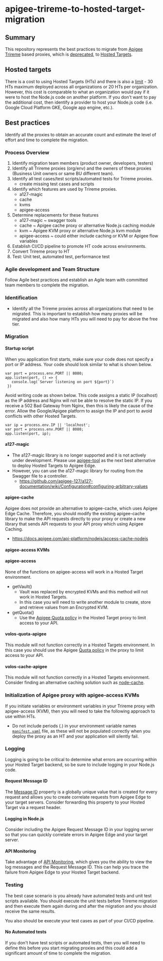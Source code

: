 # apigee-trireme-to-hosted-target-migration

## Summary
This repository represents the best practices to migrate from [Apigee Trireme](https://docs.apigee.com/api-platform/nodejs/overview-nodejs-apigee-edge) based proxies, which is [deprecated](https://docs.apigee.com/release/deprecated-features), to [Hosted Targets](https://docs.apigee.com/api-platform/hosted-targets/hosted-targets-overview).  

## Hosted targets
There is a cost to using Hosted Targets (HTs) and there is also a [limit](https://specs.apigee.com/files/ApigeeEdgeCloud_user_ComparisonMatrix.pdf) - 30 HTs maximum deployed across all organizations or 20 HTs per organization.  However, this cost is comparable to what an organization would pay if it were to host the Node.js code on another platform.  If you don't want to pay the additional cost, then identify a provider to host your Node.js code (i.e. Google Cloud Platform GKE, Google app engine, etc.).

## Best practices
Identify all the proxies to obtain an accurate count and estimate the level of effort and time to complete the migration.

### Process Overview
1. Identify migration team members (product owner, developers, testers)
2. Identify all Trireme proxies (org/env) and the owners of these proxies (Business Unit owners or same BU different team).
3. Identify all test cases/test scripts/automated tests for Trireme proxies.
   * create missing test cases and scripts
4. Identify which features are used by Trireme proxies.
   * a127-magic
   * cache
   * kvms
   * apigee-access
5. Determine replacements for these features
   * a127-magic ~ swagger tools
   * cache ~ Apigee cache proxy or alternative Node.js caching module
   * kvm ~ Apigee KVM proxy or alternative Node.js kvm module
   * apigee-access ~ could either include caching or KVM or Apigee flow variables
6. Establish CI/CD pipeline to promote HT code across environments.
7. Convert Trireme proxy to HT
8. Test: Unit test, automated test, performance test

### Agile development and Team Structure
Follow Agile best practices and establish an Agile team with committed team members to complete the migration.

### Identification
* Identify all the Trireme proxies across all organizations that need to be migrated.
  This is important to establish how many proxies will be migrated and also how many HTs you will need to pay for above the free tier.  

### Migration
#### Startup script
When you application first starts, make sure your code does not specify a port or IP address. Your code should look similar to what is shown below.
```
var port = process.env.PORT || 8080;
app.listen(port, () => {
   console.log(`Server listening on port ${port}`)
 })
```

Avoid writing code as shown below. This code assigns a static IP (localhost) as the IP address and Nginx will not be able to resolve the static IP.  If you receive a 502 Bad Gateway from Nginx, then this is likely the cause of the error.  Allow the Google/Apigee platform to assign the IP and port to avoid conflicts with other Hosted Targets.  

```
var ip = process.env.IP || 'localhost';
var port = process.env.PORT || 8080;
app.listen(port, ip);
```

#### a127-magic
* The a127-magic library is no longer supported and it is not actively under development.  Please use [apigee-tool](https://www.npmjs.com/package/apigeetool) as the next best alternative to deploy Hosted Targets to Apigee Edge.  
* However, you can use the a127-magic library for routing from the Swagger file to a controller.
  * https://github.com/apigee-127/a127-documentation/wiki/Configuration#configuring-arbitrary-values
#### apigee-cache
Apigee does not provide an alternative to apigee-cache, which uses Apigee Edge Cache.  Therefore, you should modify the existing apigee-cache library to make the API requests directly to your proxy or create a new library that sends API requests to your API proxy which using Apigee Caching.  
* https://docs.apigee.com/api-platform/nodejs/access-cache-nodejs

#### apigee-access KVMs
#### apigee-access
None of the functions on apigee-access will work in a Hosted Target environment.  
  * getVault()
    * Vault was replaced by encrypted KVMs and this method will not work in Hosted Targets.
    * In this case you will need to write another module to create, store and retrieve values from an Encrypted KVM.  
  * getQuota()
    * Use the [Apigee Quota policy](https://docs.apigee.com/api-platform/reference/policies/quota-policy) in the Hosted Target proxy to limit access to your API.  

#### volos-quota-apigee
This module will not function correctly in a Hosted Targets environment.  In this case you should use the Apigee [Quota policy](https://docs.apigee.com/api-platform/reference/policies/quota-policy) in the proxy to limit access to your API.

#### volos-cache-apigee
This module will not function correctly in a Hosted Targets environment.  Consider finding an alternative caching solution such as [node-cache](https://www.npmjs.com/package/node-cache).


### Initialization of Apigee proxy with apigee-access KVMs
If you initiate variables or environment variables in your Trireme proxy with apigee-access (KVM), then you will need to take the following approach to use within HTs.  

* Do not include periods (.) in your environment variable names [`manifest.yaml`](https://docs.apigee.com/api-platform/hosted-targets/hosted-targets-reference#manfiest-file-syntax) file, as these will not be populated correctly when you deploy the proxy as an HT and your application will silently fail.  

### Logging
Logging is going to be critical to determine what errors are occurring within your Hosted Target backend, so be sure to include logging in your Node.js code.

#### Request Message ID
The [Message ID](https://docs.apigee.com/api-platform/reference/variables-reference#messageid) property is a globally unique value that is created for every request and allows you to create correlate requests from Apigee Edge to your target servers.  Consider forwarding this property to your Hosted Target via a request header.

#### Logging in Node.js
Consider including the Apigee Request Message ID in your logging server so that you can quickly correlate errors in Apigee Edge and your target server.  

#### API Monitoring
Take advantage of [API Monitoring](https://docs.apigee.com/api-monitoring), which gives you the ability to view the log messages and the Request Message ID.  This can help you trace the failure from Apigee Edge to your Hosted Target backend.  

### Testing
The best case scenario is you already have automated tests and unit test scripts available.  You should execute the unit tests before Trireme migration and then execute them again during and after the migration and you should receive the same results.

You also should be execute your test cases as part of your CI/CD pipeline.  

#### No Automated tests
If you don't have test scripts or automated tests, then you will need to define this before you start migrating proxies and this could add a significant amount of time to complete the migration.  
